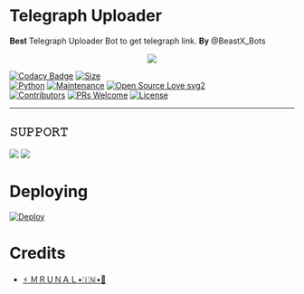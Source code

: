 # Telegraph Uploader
 𝐁𝐞𝐬𝐭 Telegraph Uploader Bot to get telegraph link. 𝐁𝐲 @BeastX_Bots
 
 <p align="center">
  <img src="https://telegra.ph/file/406b09715dff3c55ca819.jpg">
</p>


[![Codacy Badge](https://api.codacy.com/project/badge/Grade/f7c51539e67b483bb8d7749acca51d3a)](https://app.codacy.com/gh/msy1717/Telegraph-Uploader?utm_source=github.com&utm_medium=referral&utm_content=msy1717/Telegraph-Uploader&utm_campaign=Badge_Grade_Settings)
[![Size](https://img.shields.io/github/repo-size/msy1717/Telegraph-Uploader?style=flat-square&color=green)](https://github.com/msy1717/Telegraph-Uploader)   
[![Python](https://img.shields.io/badge/Python-v3.9-blue)](https://www.python.org/)
[![Maintenance](https://img.shields.io/badge/Maintained%3F-yes-green.svg)](https://github.com/msy1717/Telegraph-Uploader/commit-activity)
[![Open Source Love svg2](https://badges.frapsoft.com/os/v2/open-source.svg?v=103)](https://github.com/msy1717/Telegraph-Uploader)   
[![Contributors](https://img.shields.io/github/contributors/msy1717/Telegraph-Uploader?style=flat-square&color=green)](https://github.com/msy1717/Telegraph-Uploader/contributors)
[![PRs Welcome](https://img.shields.io/badge/PRs-welcome-brightgreen.svg?style=flat-square)](https://makeapullrequest.com)
[![License](https://img.shields.io/badge/License-AGPL-blue)](https://github.com/msy1717/Telegraph-Uploader/main/LICENSE)

----
## 𝚂𝚄𝙿𝙿𝙾𝚁𝚃 
                          
<a href="https://t.me/BotzOfficial_Support"><img src="https://img.shields.io/badge/Join-SUPPORT%20GROUP-red.svg?logo=Telegram"></a>
<a href="https://t.me/Botz_Official"><img src="https://img.shields.io/badge/Join-SUPPORT%20CHANNEL-red.svg?logo=Telegram"></a>
   
# Deploying
[![Deploy](https://www.herokucdn.com/deploy/button.svg)](https://heroku.com/deploy)

# Credits
- [⚡️ ＭＲＵＮＡＬ•🇮🇳•🚀](https://t.me/Godmrunal)


